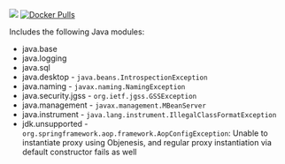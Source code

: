 [![](https://images.microbadger.com/badges/image/aint/javabase.svg)](https://microbadger.com/images/aint/javabase)
[![Docker Pulls](https://img.shields.io/docker/pulls/aint/javabase.svg)](https://hub.docker.com/r/aint/javabase)


Includes the following  Java modules:

- java.base
- java.logging
- java.sql
- java.desktop - `java.beans.IntrospectionException`
- java.naming - `javax.naming.NamingException`
- java.security.jgss - `org.ietf.jgss.GSSException`
- java.management - `javax.management.MBeanServer`
- java.instrument - `java.lang.instrument.IllegalClassFormatException`
- jdk.unsupported - `org.springframework.aop.framework.AopConfigException`: Unable to instantiate proxy using Objenesis, and regular proxy instantiation via default constructor fails as well

